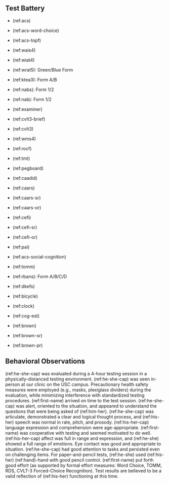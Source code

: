 ## Test Battery

- (ref:acs)
- (ref:acs-word-choice)
- (ref:acs-topf)
- (ref:wais4)
- (ref:wiat4)
- (ref:wrat5): Green/Blue Form
- (ref:ktea3): Form A/B
- (ref:nabs): Form 1/2
- (ref:nab): Form 1/2
- (ref:examiner)
- (ref:cvlt3-brief)
- (ref:cvlt3)
- (ref:wms4)
- (ref:rocf)
- (ref:tmt)
- (ref:pegboard)
- (ref:caadid)
- (ref:caars)
- (ref:caars-sr)
- (ref:caars-or)
- (ref:cefi)
- (ref:cefi-sr)
- (ref:cefi-or)
- (ref:pai)

- (ref:acs-social-cognition)
- (ref:tomm)
- (ref:rbans): Form A/B/C/D
- (ref:dkefs)
- (ref:bicycle)
- (ref:clock)
- (ref:cog-est)
- (ref:brown)
- (ref:brown-sr)
- (ref:brown-pr)

## Behavioral Observations

(ref:he-she-cap) was evaluated during a 4-hour testing session in a physically-distanced testing environment.
(ref:he-she-cap) was seen in-person at our clinic on the USC campus.
Precautionary health safety measures were employed (e.g., masks, plexiglass dividers) during the evaluation, while minimizing interference with standardized testing procedures.
(ref:first-name) arrived on time to the test session.
(ref:he-she-cap) was alert, oriented to the situation, and appeared to understand the questions that were being asked of (ref:him-her).
(ref:he-she-cap) was articulate, demonstrated a clear and logical thought process, and (ref:his-her) speech was normal in rate, pitch, and prosody.
(ref:his-her-cap) language expression and comprehension were age-appropriate.
(ref:first-name) was cooperative with testing and seemed motivated to do well.
(ref:his-her-cap) affect was full in range and expression, and (ref:he-she) showed a full range of emotions.
Eye contact was good and appropriate to situation.
(ref:he-she-cap) had good attention to tasks and persisted even on challenging items.
For paper-and-pencil tests, (ref:he-she) used (ref:his-her) (ref:hand)-hand with good pencil control.
(ref:first-name) put forth good effort (as supported by formal effort measures: Word Choice, TOMM, RDS, CVLT-3 Forced-Choice Recognition).
Test results are believed to be a valid reflection of (ref:his-her) functioning at this time.
